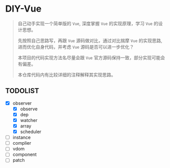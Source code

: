 # DIY-Vue

> 自己动手实现一个简单版的 `Vue`, 深度掌握 `Vue` 的实现原理，学习 `Vue` 的设计思想。
>
> 先按照自己思路写，再跟 `Vue` 源码做对比，通过对比揣摩 `Vue` 的实现思路, 进而优化自身代码，并考虑 `Vue` 源码是否可以进一步优化？
>
> 本项目的代码实现方法名尽量会跟 `Vue` 官方源码保持一致，部分实现可能会有偏差。
>
> 本仓库代码内有比较详细的注释解释其实现思路。

## TODOLIST

- [x] observer
  - [x] observe
  - [x] dep
  - [x] watcher
  - [x] array
  - [x] scheduler
- [ ] instance
- [ ] complier
- [ ] vdom
- [ ] component
- [ ] patch
